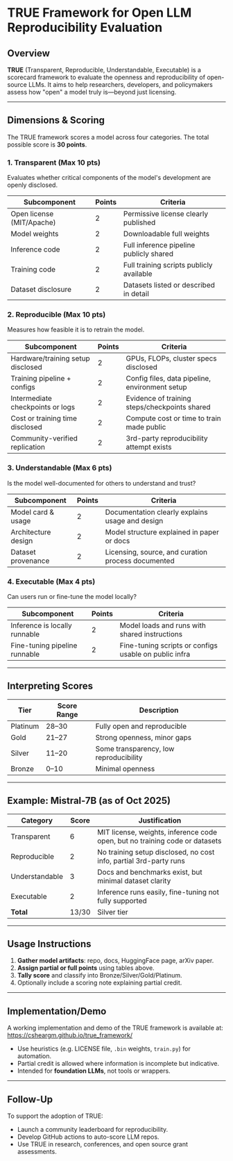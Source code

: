 # TRUE Framework for Open LLM Reproducibility Evaluation

## Overview
**TRUE** (Transparent, Reproducible, Understandable, Executable) is a scorecard framework to evaluate the openness and reproducibility of open-source LLMs. It aims to help researchers, developers, and policymakers assess how "open" a model truly is—beyond just licensing.

---

## Dimensions & Scoring
The TRUE framework scores a model across four categories. The total possible score is **30 points**.

### 1. Transparent (Max 10 pts)
Evaluates whether critical components of the model's development are openly disclosed.

| Subcomponent                  | Points | Criteria                                      |
|------------------------------|--------|-----------------------------------------------|
| Open license (MIT/Apache)    | 2      | Permissive license clearly published          |
| Model weights                | 2      | Downloadable full weights                     |
| Inference code               | 2      | Full inference pipeline publicly shared       |
| Training code                | 2      | Full training scripts publicly available      |
| Dataset disclosure           | 2      | Datasets listed or described in detail        |

### 2. Reproducible (Max 10 pts)
Measures how feasible it is to retrain the model.

| Subcomponent                        | Points | Criteria                                            |
|------------------------------------|--------|-----------------------------------------------------|
| Hardware/training setup disclosed  | 2      | GPUs, FLOPs, cluster specs disclosed                |
| Training pipeline + configs        | 2      | Config files, data pipeline, environment setup      |
| Intermediate checkpoints or logs   | 2      | Evidence of training steps/checkpoints shared       |
| Cost or training time disclosed    | 2      | Compute cost or time to train made public           |
| Community-verified replication     | 2      | 3rd-party reproducibility attempt exists            |

### 3. Understandable (Max 6 pts)
Is the model well-documented for others to understand and trust?

| Subcomponent           | Points | Criteria                                                  |
|-----------------------|--------|-----------------------------------------------------------|
| Model card & usage    | 2      | Documentation clearly explains usage and design           |
| Architecture design   | 2      | Model structure explained in paper or docs                |
| Dataset provenance    | 2      | Licensing, source, and curation process documented        |

### 4. Executable (Max 4 pts)
Can users run or fine-tune the model locally?

| Subcomponent                   | Points | Criteria                                               |
|-------------------------------|--------|--------------------------------------------------------|
| Inference is locally runnable | 2      | Model loads and runs with shared instructions          |
| Fine-tuning pipeline runnable | 2      | Fine-tuning scripts or configs usable on public infra  |

---

## Interpreting Scores

| Tier       | Score Range | Description                              |
|------------|-------------|------------------------------------------|
| Platinum   | 28–30       | Fully open and reproducible              |
| Gold       | 21–27       | Strong openness, minor gaps              |
| Silver     | 11–20       | Some transparency, low reproducibility   |
| Bronze     | 0–10        | Minimal openness                         |

---

## Example: Mistral-7B (as of Oct 2025)

| Category       | Score | Justification                                                                 |
|----------------|-------|------------------------------------------------------------------------------|
| Transparent    | 6     | MIT license, weights, inference code open, but no training code or datasets |
| Reproducible   | 2     | No training setup disclosed, no cost info, partial 3rd-party runs            |
| Understandable | 3     | Docs and benchmarks exist, but minimal dataset clarity                       |
| Executable     | 2     | Inference runs easily, fine-tuning not fully supported                       |
| **Total**      | 13/30 | Silver tier                                                                  |

---

## Usage Instructions

1. **Gather model artifacts**: repo, docs, HuggingFace page, arXiv paper.
2. **Assign partial or full points** using tables above.
3. **Tally score** and classify into Bronze/Silver/Gold/Platinum.
4. Optionally include a scoring note explaining partial credit.

---

## Implementation/Demo
A working implementation and demo of the TRUE framework is available at: https://csheargm.github.io/true_framework/

- Use heuristics (e.g. LICENSE file, `.bin` weights, `train.py`) for automation.
- Partial credit is allowed where information is incomplete but indicative.
- Intended for **foundation LLMs**, not tools or wrappers.

---

## Follow-Up
To support the adoption of TRUE:
- Launch a community leaderboard for reproducibility.
- Develop GitHub actions to auto-score LLM repos.
- Use TRUE in research, conferences, and open source grant assessments.

